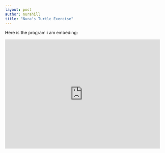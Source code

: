 ```yaml
---
layout: post
author: nurahill
title: "Nura's Turtle Exercise"
---
```


Here is the program i am embeding:
 <iframe src="https://trinket.io/embed/python/0af7db0563" width="100%" height="356" frameborder="0" marginwidth="0" marginheight="0" allowfullscreen></iframe>
 
